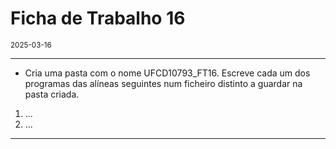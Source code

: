 <h1>Ficha de Trabalho 16</h1>
<small>2025-03-16</small>
<br>

<hr>
<ul>
<li> Cria uma pasta com o nome UFCD10793_FT16. Escreve cada um dos programas das alíneas seguintes num ficheiro distinto a guardar na pasta criada.
</li>

</ul>

<ol>
<li> 
    ...
</li>

<li> 
    ...
</li>

</ol>

<hr>